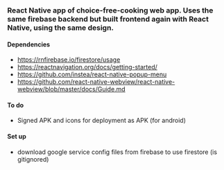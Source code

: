 ### React Native app of choice-free-cooking web app. Uses the same firebase backend but built frontend again with React Native, using the same design.

#### Dependencies 
- https://rnfirebase.io/firestore/usage
- https://reactnavigation.org/docs/getting-started/
- https://github.com/instea/react-native-popup-menu
- https://github.com/react-native-webview/react-native-webview/blob/master/docs/Guide.md


#### To do
- Signed APK and icons for deployment as APK (for android)

#### Set up
- download google service config files from firebase to use firestore (is gitignored)
